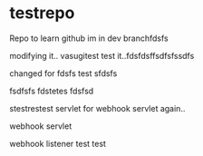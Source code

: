 # testrepo
Repo to learn github
im in dev branchfdsfs

modifying it.. vasugitest
test it..fdsfdsffsdfsfssdfs

changed for fdsfs
test
sfdsfs

fsdfsfs
fdstetes
fdsfsd

stestrestest
servlet for webhook
servlet again..

webhook servlet

webhook listener
test
test
